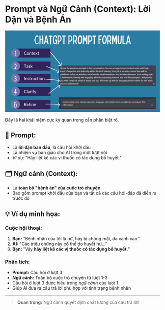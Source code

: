 # Prompt và Ngữ Cảnh (Context): Lời Dặn và Bệnh Án

![Prompt Context](../../images/chapter-2/2.7-prompt-context.png)

Đây là hai khái niệm cực kỳ quan trọng cần phân biệt rõ.

## 📝 **Prompt:**
- Là **lời dặn ban đầu**, là câu hỏi khởi đầu
- Là nhiệm vụ bạn giao cho AI trong một lượt nói
- *Ví dụ:* "Hãy liệt kê các vị thuốc có tác dụng bổ huyết."

## 🗂️ **Ngữ cảnh (Context):**
- Là **toàn bộ "bệnh án" của cuộc trò chuyện**
- Bao gồm prompt khởi đầu của bạn và tất cả các câu hỏi-đáp đã diễn ra trước đó

## 💡 **Ví dụ minh họa:**

### Cuộc hội thoại:
1. **Bạn:** "Bệnh nhân của tôi là nữ, hay bị chóng mặt, da xanh xao."
2. **AI:** "Các triệu chứng này có thể do huyết hư..."
3. **Bạn:** "Vậy **hãy liệt kê các vị thuốc có tác dụng bổ huyết.**"

### Phân tích:
- **Prompt:** Câu hỏi ở lượt 3
- **Ngữ cảnh:** Toàn bộ cuộc trò chuyện từ lượt 1-3
- Câu hỏi ở lượt 3 được hiểu trong *ngữ cảnh* của lượt 1
- Giúp AI đưa ra câu trả lời phù hợp với tình trạng bệnh nhân

---

> **Quan trọng:** Ngữ cảnh quyết định chất lượng của câu trả lời!